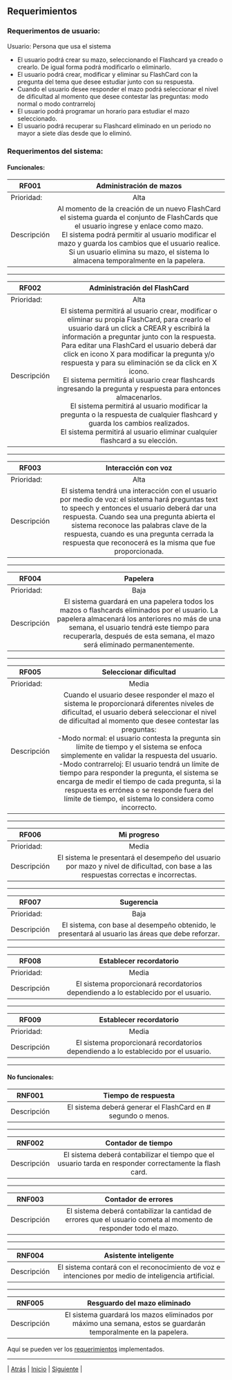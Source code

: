 ## Requerimientos 

### Requerimentos de usuario:

Usuario: Persona que usa el sistema

* El usuario podrá crear su mazo, seleccionando el Flashcard ya creado o crearlo. De igual forma podrá modificarlo o eliminarlo.
* El usuario podrá crear, modificar y eliminar su FlashCard con la pregunta del tema que desee estudiar junto con su respuesta. 
* Cuando el  usuario desee responder el mazo  podrá seleccionar el nivel de dificultad al momento que desee contestar las preguntas: modo normal o modo contrarreloj
* El usuario podrá programar un horario para estudiar el mazo seleccionado.
* El usuario podrá recuperar su Flashcard eliminado en un periodo no mayor a siete días desde que lo eliminó.

### Requerimentos del sistema: 

#### Funcionales: 

| RF001   |       Administración de mazos      |  
|----------|:-------------:|
| Prioridad:| Alta |
| Descripción |Al momento de la creación de un nuevo FlashCard el sistema guarda el conjunto de FlashCards que el usuario ingrese y enlace como mazo.<br>El sistema podrá permitir al usuario modificar el mazo y guarda los cambios que el usuario realice.<br>Si un usuario elimina su mazo, el sistema lo almacena temporalmente en la papelera. |

***

| RF002   |      Administración del FlashCard       |  
|----------|:-------------:|
| Prioridad:| Alta |
| Descripción |El sistema permitirá al usuario crear, modificar o eliminar su propia FlashCard, para crearlo el usuario dará un click a CREAR y escribirá la información a preguntar junto con la respuesta. Para editar una FlashCard el usuario deberá dar click en icono X para modificar la pregunta y/o respuesta y para su eliminación se da click en X icono. <br> El sistema permitirá al usuario crear flashcards ingresando la pregunta y respuesta para entonces almacenarlos. <br> El sistema permitirá al usuario modificar la pregunta o la respuesta de cualquier flashcard y guarda los cambios realizados. <br> El sistema permitirá al usuario eliminar cualquier flashcard a su elección.|

***

| RF003   |      Interacción con voz      |  
|----------|:-------------:|
| Prioridad:| Alta |
| Descripción |El sistema tendrá una interacción con el usuario por medio de voz: el sistema hará preguntas text to speech y entonces el usuario deberá dar una respuesta. Cuando sea una pregunta abierta el sistema reconoce las palabras clave de la respuesta, cuando es una pregunta cerrada la respuesta que reconocerá es la misma que fue proporcionada.|

***

| RF004   |      Papelera       |  
|----------|:-------------:|
| Prioridad:| Baja |
| Descripción |El sistema guardará en una papelera todos los mazos o flashcards eliminados por el usuario. La papelera almacenará los anteriores no más de una semana, el usuario tendrá este tiempo para recuperarla, después de esta semana, el mazo será eliminado permanentemente.|

***

| RF005   |      Seleccionar dificultad       |  
|----------|:-------------:|
| Prioridad:| Media |
| Descripción | Cuando el  usuario desee responder el mazo el sistema le proporcionará diferentes niveles de dificultad, el usuario deberá seleccionar el nivel de dificultad al momento que desee contestar las preguntas: <br> -Modo normal: el usuario contesta la pregunta sin límite de tiempo y el sistema se enfoca simplemente en validar la respuesta del usuario.<br> -Modo contrarreloj: El usuario tendrá un límite de tiempo para responder la pregunta, el sistema se encarga de medir el tiempo de cada pregunta, si la respuesta es errónea o se responde fuera del límite de tiempo, el sistema lo considera como incorrecto.|

***

| RF006   |      Mi progreso       |  
|----------|:-------------:|
| Prioridad:| Media |
| Descripción |El sistema le presentará el desempeño del usuario por mazo y nivel de dificultad, con base a las respuestas correctas e incorrectas.|

***

| RF007   |      Sugerencia       |  
|----------|:-------------:|
| Prioridad:| Baja |
| Descripción |El sistema, con base al desempeño obtenido, le presentará al usuario las áreas que debe reforzar.|

***

| RF008   |      Establecer recordatorio       |  
|----------|:-------------:|
| Prioridad:| Media |
| Descripción |El sistema proporcionará recordatorios dependiendo a lo establecido por el usuario.|

***

| RF009   |      Establecer recordatorio       |  
|----------|:-------------:|
| Prioridad:| Media |
| Descripción |El sistema proporcionará recordatorios dependiendo a lo establecido por el usuario.|

***

#### No funcionales:
| RNF001   |      Tiempo de respuesta       |  
|----------|:-------------:|
| Descripción | El sistema deberá generar el FlashCard en # segundo o menos. |

***

| RNF002   |      Contador de tiempo       |  
|----------|:-------------:|
| Descripción | El sistema deberá contabilizar el tiempo que el usuario tarda en responder correctamente la flash card. |

***

| RNF003   |      Contador de errores       |  
|----------|:-------------:|
| Descripción | El sistema deberá contabilizar la cantidad de errores que el usuario cometa al momento de responder todo el mazo. |

***

| RNF004   |      Asistente inteligente       |  
|----------|:-------------:|
| Descripción | El sistema contará con el reconocimiento de voz e intenciones por medio de inteligencia artificial. |

***

| RNF005   |      Resguardo del mazo eliminado       |  
|----------|:-------------:|
| Descripción | El sistema guardará los mazos eliminados por máximo una semana, estos se guardarán temporalmente en la papelera. |


Aquí se pueden ver los [requerimientos](https://drive.google.com/file/d/1POd9Q1XCPv7ZH83Kk1YhZf74r7rXI8uI/view?usp=sharing) implementados.

***

| [Atrás](https://github.com/Audny738/POO_Project/blob/master/DOCUMENTACIÓN/1.%20Objetivos.md "Atrás") 
| [Inicio](https://github.com/Audny738/POO_Project "Inicio") 
| [Siguiente](https://github.com/Audny738/POO_Project/blob/master/DOCUMENTACIÓN/3.%20Historias%20de%20Usuario.md "Siguiente") |